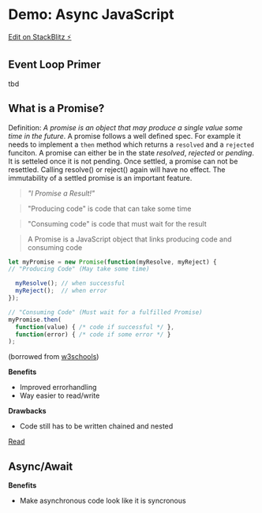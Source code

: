 # Demo: Async JavaScript

[Edit on StackBlitz ⚡️](https://stackblitz.com/edit/demo-async-javascript)

## Event Loop Primer

tbd

## What is a Promise?

Definition: *A promise is an object that may produce a single value some time in the future*. A promise follows a well defined spec. For example it needs to implement a `then` method which returns a `resolved` and a `rejected` funciton. A promise can either be in the state *resolved*, *rejected* or *pending*. It is setteled once it is not pending. Once settled, a promise can not be resettled. Calling resolve() or reject() again will have no effect. The immutability of a settled promise is an important feature.

> *"I Promise a Result!"*

> "Producing code" is code that can take some time

> "Consuming code" is code that must wait for the result

> A Promise is a JavaScript object that links producing code and consuming code

```JavaScript
let myPromise = new Promise(function(myResolve, myReject) {
// "Producing Code" (May take some time)

  myResolve(); // when successful
  myReject();  // when error
});

// "Consuming Code" (Must wait for a fulfilled Promise)
myPromise.then(
  function(value) { /* code if successful */ },
  function(error) { /* code if some error */ }
);
```
(borrowed from [w3schools](https://www.w3schools.com/js/js_promise.asp))


**Benefits**
- Improved errorhandling
- Way easier to read/write

**Drawbacks**

- Code still has to be written chained and nested

[Read](https://developer.mozilla.org/en-US/docs/Web/JavaScript/Reference/Global_Objects/Promise)

## Async/Await

**Benefits**

- Make asynchronous code look like it is syncronous
